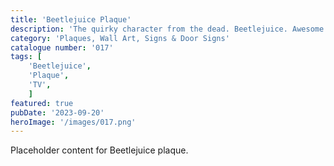 ```yaml
---
title: 'Beetlejuice Plaque'
description: 'The quirky character from the dead. Beetlejuice. Awesome plaque which has an embossed and flat option. The choice is yours. Great item for any movie fan'
category: 'Plaques, Wall Art, Signs & Door Signs'
catalogue number: '017'
tags: [
    'Beetlejuice', 
    'Plaque', 
    'TV',
    ]
featured: true
pubDate: '2023-09-20'
heroImage: '/images/017.png'
---
```


Placeholder content for Beetlejuice plaque.
